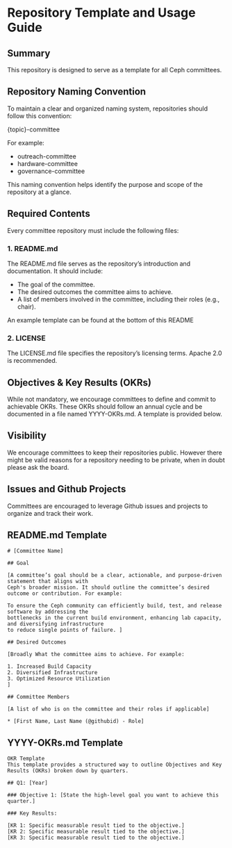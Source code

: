 # Repository Template and Usage Guide

## Summary

This repository is designed to serve as a template for all Ceph committees.

## Repository Naming Convention

To maintain a clear and organized naming system, repositories should follow this convention:

{topic}-committee

For example:
* outreach-committee
* hardware-committee
* governance-committee

This naming convention helps identify the purpose and scope of the repository at a glance.

## Required Contents

Every committee repository must include the following files:

### 1. README.md

The README.md file serves as the repository’s introduction and documentation. It should include:

* The goal of the committee.
* The desired outcomes the committee aims to achieve.
* A list of members involved in the committee, including their roles (e.g., chair).

An example template can be found at the bottom of this README


### 2. LICENSE

The LICENSE.md file specifies the repository’s licensing terms. Apache 2.0 is recommended. 

## Objectives & Key Results (OKRs)

While not mandatory, we encourage committees to define and commit to achievable OKRs. These OKRs should follow an 
annual cycle and be documented in a file named YYYY-OKRs.md. A template is provided below.

## Visibility

We encourage committees to keep their repositories public. However there might be valid reasons for a repository
needing to be private, when in doubt please ask the board. 

## Issues and Github Projects

Committees are encouraged to leverage Github issues and projects to organize and track their work. 


## README.md Template

```
# [Committee Name]
 
## Goal

[A committee’s goal should be a clear, actionable, and purpose-driven statement that aligns with
Ceph's broader mission. It should outline the committee’s desired outcome or contribution. For example:

To ensure the Ceph community can efficiently build, test, and release software by addressing the
bottlenecks in the current build environment, enhancing lab capacity, and diversifying infrastructure
to reduce single points of failure. ]

## Desired Outcomes

[Broadly What the committee aims to achieve. For example:

1. Increased Build Capacity
2. Diversified Infrastructure
3. Optimized Resource Utilization
]

## Committee Members

[A list of who is on the committee and their roles if applicable]

* [First Name, Last Name (@githubid) - Role]

```

## YYYY-OKRs.md Template

```
OKR Template
This template provides a structured way to outline Objectives and Key Results (OKRs) broken down by quarters.

## Q1: [Year]

### Objective 1: [State the high-level goal you want to achieve this quarter.]

### Key Results:

[KR 1: Specific measurable result tied to the objective.]
[KR 2: Specific measurable result tied to the objective.]
[KR 3: Specific measurable result tied to the objective.]

```
